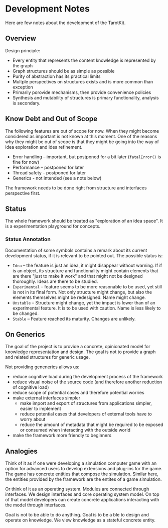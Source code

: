 # Development Notes

Here are few notes about the development of the TarotKit.

## Overview

Design principle:

- Every entity that represents the content knowledge is represented by the
  graph
- Graph structures should be as simple as possible
- Purity of abstraction has its practical limits
- Multple perspectives on structures exists and is more common than exception
- Primarily porovide mechanisms, then provide convenience policies
- Synthesis and mutability of structures is primary functionality, analysis
  is secondary.

## Know Debt and Out of Scope

The following features are out of scope for now. When they might become
considered as important is not known at this moment. One of the reasons why
they might be out of scope is that they might be going into the way of
idea exploration and idea refinement.


- Error handling – important, but postponed for a bit later (``fatalError()`` is fine for now)
- Performance – postponed for later
- Thread safety – postponed for later
- Generics - not intended (see a note below)

The framework needs to be done right from structure and interfaces perspective
first.


## Status

The whole framework should be treated as "exploration of an idea space". It is
a experimentation playground for concepts.


### Status Annotation

Documentation of some symbols contains a remark about its current development
status, if it is relevant to be pointed out. The possible status is:

- `Idea` – the feature is just an idea, it might disappear without warning. If
  if is an object, its structure and functionality might contain elements that 
  are there "just to make it work" and that might not be designed thoroughly.
  Ideas are there to be studied.
- `Experimental` – feature seems to be more reasonable to be used, yet still
  is not in its final form. Not only structure might change, but also the
  elements themselves might be redesigned. Name might change.
- `Unstable` – Structure might change, yet the impact is lower than of an
  experimental feature. It is to be used with caution. Name is less likely to
  be changed.
- `Stable` – Feature reached its maturity. Changes are unlikely.


## On Generics

The goal of the project is to provide a concrete, opinionated model for knowledge
representation and design. The goal is not to provide a graph and related
structures for generic usage.

Not providing genenerics allows us:

- reduce cognitive load during the development process of the framework
- reduce visual noise of the source code (and therefore another reduction of 
  cognitive load)
- reduce scope of potential cases and therefore potential worries
- make external interfaces simpler
    - make import and export of structures from applications simpler, easier
      to implement
    - reduce potential cases that developers of external tools have to worry
      about
    - reduce the amount of metadata that might be required to be exposed or 
      consumed when interacting with the outside world
- make the framework more friendly to beginners

## Analogies

Think of it as if one were developing a simulation computer game with an option
for advanced users to develop extensions and plug-ins for the game. The game has
concrete entities that compose the simulation. Similar here, the entities
provided by the framework are the entites of a game simulation.

Or think of it as an operating system. Modules are connected through interfaces.
We design interfaces and core operating system model. On top of that model
developers can create concrete applications interacting with the model through
interfaces.

Goal is not to be able to do anything. Goal is to be a ble to design 
and operate on knowledge. We view knowledge as a stateful concrete entity.
